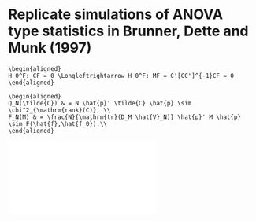 # Replicate simulations of ANOVA type statistics in Brunner, Dette and Munk (1997)
```
\begin{aligned}
H_0^F: CF = 0 \Longleftrightarrow H_0^F: MF = C'[CC']^{-1}CF = 0
\end{aligned}
```

```
\begin{aligned}
Q_N(\tilde{C}) & = N \hat{p}' \tilde{C} \hat{p} \sim \chi^2_{\mathrm{rank}(C)}, \\
F_N(M) & = \frac{N}{\mathrm{tr}(D_M \hat{V}_N)} \hat{p}' M \hat{p} \sim F(\hat{f},\hat{f_0}).\\
\end{aligned}
```

![PowerCmp](./img/PowerCmp.PDF)
